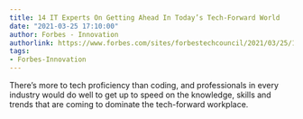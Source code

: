 ```yaml
---
title: 14 IT Experts On Getting Ahead In Today’s Tech-Forward World
date: "2021-03-25 17:10:00"
author: Forbes - Innovation
authorlink: https://www.forbes.com/sites/forbestechcouncil/2021/03/25/14-it-experts-on-getting-ahead-in-todays-tech-forward-world/
tags:
- Forbes-Innovation
---
```

There’s more to tech proficiency than coding, and professionals in every industry would do well to get up to speed on the knowledge, skills and trends that are coming to dominate the tech-forward workplace.